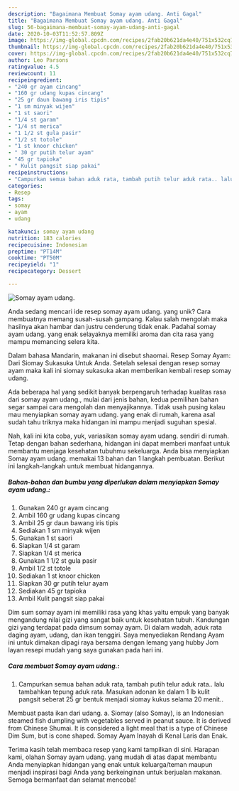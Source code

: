 ```yaml
---
description: "Bagaimana Membuat Somay ayam udang. Anti Gagal"
title: "Bagaimana Membuat Somay ayam udang. Anti Gagal"
slug: 56-bagaimana-membuat-somay-ayam-udang-anti-gagal
date: 2020-10-03T11:52:57.809Z
image: https://img-global.cpcdn.com/recipes/2fab20b621da4e40/751x532cq70/somay-ayam-udang-foto-resep-utama.jpg
thumbnail: https://img-global.cpcdn.com/recipes/2fab20b621da4e40/751x532cq70/somay-ayam-udang-foto-resep-utama.jpg
cover: https://img-global.cpcdn.com/recipes/2fab20b621da4e40/751x532cq70/somay-ayam-udang-foto-resep-utama.jpg
author: Leo Parsons
ratingvalue: 4.5
reviewcount: 11
recipeingredient:
- "240 gr ayam cincang"
- "160 gr udang kupas cincang"
- "25 gr daun bawang iris tipis"
- "1 sm minyak wijen"
- "1 st saori"
- "1/4 st garam"
- "1/4 st merica"
- "1 1/2 st gula pasir"
- "1/2 st totole"
- "1 st knoor chicken"
- " 30 gr putih telur ayam"
- "45 gr tapioka"
- " Kulit pangsit siap pakai"
recipeinstructions:
- "Campurkan semua bahan aduk rata, tambah putih telur aduk rata.. lalu tambahkan tepung aduk rata. Masukan adonan ke dalam 1 lb kulit pangsit seberat 25 gr bentuk menjadi siomay kukus selama 20 menit.."
categories:
- Resep
tags:
- somay
- ayam
- udang

katakunci: somay ayam udang 
nutrition: 183 calories
recipecuisine: Indonesian
preptime: "PT14M"
cooktime: "PT50M"
recipeyield: "1"
recipecategory: Dessert

---
```



![Somay ayam udang.](https://img-global.cpcdn.com/recipes/2fab20b621da4e40/751x532cq70/somay-ayam-udang-foto-resep-utama.jpg)

Anda sedang mencari ide resep somay ayam udang. yang unik? Cara membuatnya memang susah-susah gampang. Kalau salah mengolah maka hasilnya akan hambar dan justru cenderung tidak enak. Padahal somay ayam udang. yang enak selayaknya memiliki aroma dan cita rasa yang mampu memancing selera kita.

Dalam bahasa Mandarin, makanan ini disebut shaomai. Resep Somay Ayam: Dari Siomay Sukasuka Untuk Anda. Setelah selesai dengan resep somay ayam maka kali ini siomay sukasuka akan memberikan kembali resep somay udang.

Ada beberapa hal yang sedikit banyak berpengaruh terhadap kualitas rasa dari somay ayam udang., mulai dari jenis bahan, kedua pemilihan bahan segar sampai cara mengolah dan menyajikannya. Tidak usah pusing kalau mau menyiapkan somay ayam udang. yang enak di rumah, karena asal sudah tahu triknya maka hidangan ini mampu menjadi suguhan spesial.


Nah, kali ini kita coba, yuk, variasikan somay ayam udang. sendiri di rumah. Tetap dengan bahan sederhana, hidangan ini dapat memberi manfaat untuk membantu menjaga kesehatan tubuhmu sekeluarga. Anda bisa menyiapkan Somay ayam udang. memakai 13 bahan dan 1 langkah pembuatan. Berikut ini langkah-langkah untuk membuat hidangannya.

<!--inarticleads1-->

##### Bahan-bahan dan bumbu yang diperlukan dalam menyiapkan Somay ayam udang.:

1. Gunakan 240 gr ayam cincang
1. Ambil 160 gr udang kupas cincang
1. Ambil 25 gr daun bawang iris tipis
1. Sediakan 1 sm minyak wijen
1. Gunakan 1 st saori
1. Siapkan 1/4 st garam
1. Siapkan 1/4 st merica
1. Gunakan 1 1/2 st gula pasir
1. Ambil 1/2 st totole
1. Sediakan 1 st knoor chicken
1. Siapkan  30 gr putih telur ayam
1. Sediakan 45 gr tapioka
1. Ambil  Kulit pangsit siap pakai


Dim sum somay ayam ini memiliki rasa yang khas yaitu empuk yang banyak mengandung nilai gizi yang sangat baik untuk kesehatan tubuh. Kandungan gizi yang terdapat pada dimsum somay ayam. Di dalam wadah, aduk rata daging ayam, udang, dan ikan tenggiri. Saya menyediakan Rendang Ayam ini untuk dimakan dipagi raya bersama dengan lemang yang hubby Jom layan resepi mudah yang saya gunakan pada hari ini. 

<!--inarticleads2-->

##### Cara membuat Somay ayam udang.:

1. Campurkan semua bahan aduk rata, tambah putih telur aduk rata.. lalu tambahkan tepung aduk rata. Masukan adonan ke dalam 1 lb kulit pangsit seberat 25 gr bentuk menjadi siomay kukus selama 20 menit..


Membuat pasta ikan dari udang. a. Siomay (also Somay), is an Indonesian steamed fish dumpling with vegetables served in peanut sauce. It is derived from Chinese Shumai. It is considered a light meal that is a type of Chinese Dim Sum, but is cone shaped. Somay Ayam Inayah di Kenal Laris dan Enak. 

Terima kasih telah membaca resep yang kami tampilkan di sini. Harapan kami, olahan Somay ayam udang. yang mudah di atas dapat membantu Anda menyiapkan hidangan yang enak untuk keluarga/teman maupun menjadi inspirasi bagi Anda yang berkeinginan untuk berjualan makanan. Semoga bermanfaat dan selamat mencoba!
